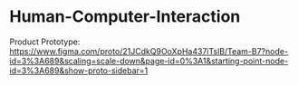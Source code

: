 # Human-Computer-Interaction
Product Prototype:
https://www.figma.com/proto/21JCdkQ9OoXpHa437iTslB/Team-B7?node-id=3%3A689&scaling=scale-down&page-id=0%3A1&starting-point-node-id=3%3A689&show-proto-sidebar=1


